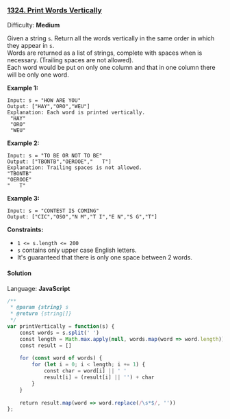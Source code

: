### [1324\. Print Words Vertically](https://leetcode.com/problems/print-words-vertically/)

Difficulty: **Medium**


Given a string `s`. Return all the words vertically in the same order in which they appear in `s`.  
Words are returned as a list of strings, complete with spaces when is necessary. (Trailing spaces are not allowed).  
Each word would be put on only one column and that in one column there will be only one word.

**Example 1:**

```
Input: s = "HOW ARE YOU"
Output: ["HAY","ORO","WEU"]
Explanation: Each word is printed vertically. 
 "HAY"
 "ORO"
 "WEU"
```

**Example 2:**

```
Input: s = "TO BE OR NOT TO BE"
Output: ["TBONTB","OEROOE","   T"]
Explanation: Trailing spaces is not allowed. 
"TBONTB"
"OEROOE"
"   T"
```

**Example 3:**

```
Input: s = "CONTEST IS COMING"
Output: ["CIC","OSO","N M","T I","E N","S G","T"]
```

**Constraints:**

*   `1 <= s.length <= 200`
*   `s` contains only upper case English letters.
*   It's guaranteed that there is only one space between 2 words.


#### Solution

Language: **JavaScript**

```javascript
/**
 * @param {string} s
 * @return {string[]}
 */
var printVertically = function(s) {
    const words = s.split(' ')
    const length = Math.max.apply(null, words.map(word => word.length))
    const result = []
    
    for (const word of words) {
        for (let i = 0; i < length; i += 1) {
            const char = word[i] || ' '
            result[i] = (result[i] || '') + char
        }
    }
    
    return result.map(word => word.replace(/\s*$/, ''))
};
```